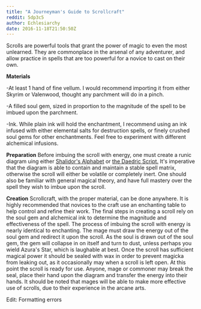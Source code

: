 ```yaml
---
title: "A Journeyman's Guide to Scrollcraft"
reddit: 5dp3c5
author: Echlesiarchy
date: 2016-11-18T21:50:50Z
---
```


Scrolls are powerful tools that grant the power of magic to even the most unlearned. They are commonplace in the arsenal of any adventurer, and allow practice in spells that are too powerful for a novice to cast on their own.

**Materials**

-At least 1 hand of fine vellum. I would recommend importing it from either Skyrim or Valenwood, thought any parchment will do in a pinch.

-A filled soul gem, sized in proportion to the magnitude of the spell to be imbued upon the parchment.

-Ink. While plain ink will hold the enchantment, I recommend using an ink infused with either elemental salts for destruction spells, or finely crushed soul gems for other enchantments. Feel free to experiment with different alchemical infusions.

**Preparation**
Before imbuing the scroll with energy, one must create a runic diagram uing either [Shalidor's Alphabet](http://www.uesp.net/wiki/Lore:Magic_Script_Alphabet) or [the Daedric Script.](http://en.uesp.net/wiki/Lore:Daedric_Alphabet) It's imperative that the diagram is able to contain and maintain a stable spell matrix, otherwise the scroll will either be volatile or completely inert. One should also be familiar with general magical theory, and have full mastery over the spell they wish to imbue upon the scroll.

**Creation**
Scrollcraft, with the proper material, can be done anywhere. It is highly recommended that novices to the craft use an enchanting table to help control and refine their work. The final steps in creating a scroll rely on the soul gem and alchemical ink to determine the magnitude and effectiveness of the spell. The process of imbuing the scroll with energy is nearly identical to enchanting. The mage must draw the energy out of the soul gem and redirect it upon the scroll. As the soul is drawn out of the soul gem, the gem will collapse in on itself and turn to dust, unless perhaps you wield Azura's Star, which is laughable at best.
Once the scroll has sufficient magical power it should be sealed with wax in order to prevent magicka from leaking out, as it occasionally may when a scroll is left open. At this point the scroll is ready for use. Anyone, mage or commoner may break the seal, place their hand upon the diagram and transfer the energy into their hands. It should be noted that mages will be able to make more effective use of scrolls, due to their experience in the arcane arts.

Edit: Formatting errors
